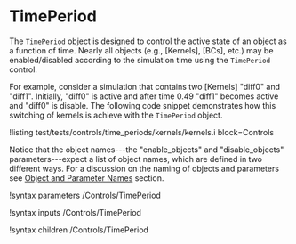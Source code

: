 # TimePeriod

The `TimePeriod` object is designed to control the active state of an object as a function
of time. Nearly all objects (e.g., [Kernels],
[BCs], etc.) may be enabled/disabled according to the simulation time using
the `TimePeriod` control.

For example, consider a simulation that contains two [Kernels] "diff0" and "diff1". Initially,
"diff0" is active and after time 0.49 "diff1" becomes active and "diff0" is disable. The following
code snippet demonstrates how this switching of kernels is achieve with the `TimePeriod` object.

!listing test/tests/controls/time_periods/kernels/kernels.i block=Controls

Notice that the object names---the "enable_objects" and "disable_objects" parameters---expect a
list of object names, which are defined in two different ways. For a discussion on the naming
of objects and parameters see
[Object and Parameter Names](systems/Controls/index.md#object-and-parameter-names) section.

!syntax parameters /Controls/TimePeriod

!syntax inputs /Controls/TimePeriod

!syntax children /Controls/TimePeriod
